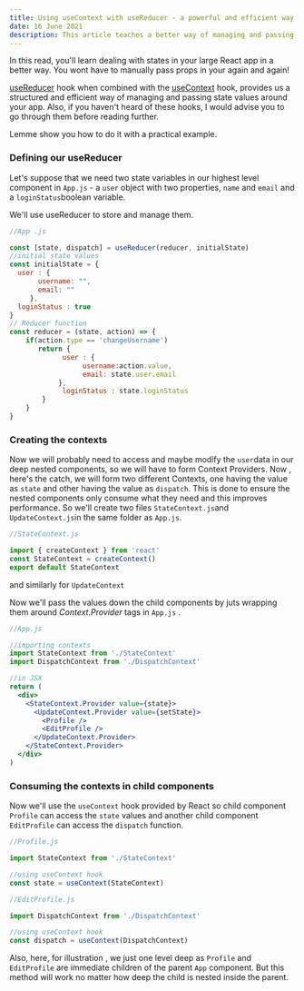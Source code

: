 ```yaml
---
title: Using useContext with useReducer - a powerful and efficient way of managing global states in React
date: 16 June 2021
description: This article teaches a better way of managing and passing state in your complex reac app so you dont have to pass it down the components as props again and again.
---
```


In this read, you'll learn dealing with states in your large React app in a better way. You wont have to manually pass props in your again and again!

[useReducer](https://reactjs.org/docs/hooks-reference.html#usereducer) hook when combined with the [useContext](https://reactjs.org/docs/hooks-reference.html#usecontext) hook, provides us a structured and efficient way of managing and passing state values around your app. Also, if you haven't heard of these hooks, I would advise you to go through them before reading further.

Lemme show you how to do it with a practical example.

### Defining our useReducer

Let's suppose that we need two state variables in our highest level component in `App.js` - a `user` object with two properties, `name` and `email` and a `loginStatus`boolean variable.

We'll use useReducer to store and manage them.

```jsx
//App .js

const [state, dispatch] = useReducer(reducer, initialState)
//initial state values
const initialState = {
  user : {
	   username: "",
	   email: ""
	 },
  loginStatus : true
}
// Reducer function
const reducer = (state, action) => {
	if(action.type == 'changeUsername')
	   return {
		     user : {
			      username:action.value,
			      email: state.user.email
			},
		     loginStatus : state.loginStatus
		}
	}
}

```

### Creating the contexts

Now we will probably need to access and maybe modify the `user`data in our deep nested components, so we will have to form Context Providers. Now , here's the catch, we will form two different Contexts, one having the value as `state` and other having the value as `dispatch`. This is done to ensure the nested components only consume what they need and this improves performance. So we'll create two files `StateContext.js`and `UpdateContext.js`in the same folder as `App.js`.

```jsx
//StateContext.js

import { createContext } from 'react'
const StateContext = createContext()
export default StateContext
```

and similarly for `UpdateContext`

Now we'll pass the values down the child components by juts wrapping them around _Context.Provider_ tags in `App.js` .

```jsx
//App.js

//importing contexts
import StateContext from './StateContext'
import DispatchContext from './DispatchContext'

//in JSX
return (
  <div>
    <StateContext.Provider value={state}>
      <UpdateContext.Provider value={setState}>
        <Profile />
        <EditProfile />
      </UpdateContext.Provider>
    </StateContext.Provider>
  </div>
)
```

### Consuming the contexts in child components

Now we'll use the `useContext` hook provided by React so child component `Profile` can access the `state` values and another child component `EditProfile` can access the `dispatch` function.

```jsx
//Profile.js

import StateContext from './StateContext'

//using useContext hook
const state = useContext(StateContext)
```

```jsx
//EditProfile.js

import DispatchContext from './DispatchContext'

//using useContext hook
const dispatch = useContext(DispatchContext)
```

Also, here, for illustration , we just one level deep as `Profile` and `EditProfile` are immediate children of the parent `App` component. But this method will work no matter how deep the child is nested inside the parent.

